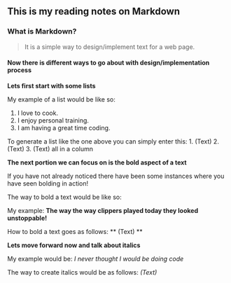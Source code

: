 ## This is my reading notes on Markdown
### What is Markdown? 

>It is a simple way to design/implement text for a web page.

#### Now there is different ways to go about with design/implementation process

**Lets first start with some lists** 

My example of a list would be like so: 

1. I love to cook. 
2. I enjoy personal training. 
3. I am having a great time coding. 

To generate a list like the one above you can simply enter this: 1. (Text) 2. (Text) 3. (Text) all in a column

**The next portion we can focus on is the bold aspect of a text** 

If you have not already noticed there have been some instances where you have seen bolding in action! 

The way to bold a text would be like so: 

My example: **The way the way clippers played today they looked unstoppable!** 

How to bold a text goes as follows: ** (Text) ** 

**Lets move forward now and talk about italics** 

My example would be: *I never thought I would be doing code* 

The way to create italics would be as follows: *(Text)*

